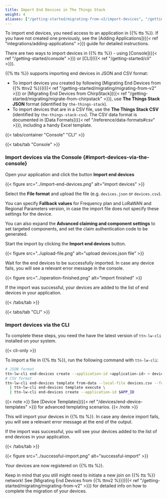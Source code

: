 ```yaml
---
title: Import End Devices in The Things Stack
weight: 4
aliases: ["/getting-started/migrating-from-v2/import-devices", "/getting-started/migrating-from-networks/import-devices"]
---
```


To import end devices, you need access to an application in {{% tts %}}. If you have not created one previously, see the [Adding Applications]({{< ref "integrations/adding-applications" >}}) guide for detailed instructions.

There are two ways to import devices in {{% tts %}} - using [Console]({{< ref "/getting-started/console" >}}) or [CLI]({{< ref "/getting-started/cli" >}}).

{{% tts %}} supports importing end devices in JSON and CSV format:

- To import devices you created by following [Migrating End Devices from {{% ttnv2 %}}]({{< ref "/getting-started/migrating/migrating-from-v2" >}}) or [Migrating End Devices from ChirpStack]({{< ref "/getting-started/migrating/migrate-from-chirpstack" >}}), use **The Things Stack JSON** format (identified by `the-things-stack`).
- To import devices that are in a CSV file, use the **The Things Stack CSV** (identified by `the-things-stack-csv`). The CSV data format is documented in [Data Formats]({{< ref "/reference/data-formats#csv" >}}), including a handy Excel template.

{{< tabs/container "Console" "CLI" >}}

{{< tabs/tab "Console" >}}

### Import devices via the Console {#import-devices-via-the-console}

Open your application and click the button **Import end devices**

{{< figure src="../import-end-devices.png" alt="import devices" >}}

Select the **File format** and upload the file (e.g. `devices.json` or `devices.csv`).

You can specify **Fallback values** for Frequency plan and LoRaWAN and Regional Parameters version, in case the import file does not specify these settings for the device.

You can also expand the **Advanced claiming and component settings** to set targeted components, and set the claim authentication code to be generated.

Start the import by clicking the **Import end devices** button.

{{< figure src="../upload-file.png" alt="upload devices.json file" >}}

Wait for the end devices to be successfully imported. In case any device fails, you will see a relevant error message in the console.

{{< figure src="../operation-finished.png" alt="import finished" >}}

If the import was successful, your devices are added to the list of end devices in your application.

{{< /tabs/tab >}}

{{< tabs/tab "CLI" >}}

### Import devices via the CLI

To complete these steps, you need the have the latest version of `ttn-lw-cli` installed on your system.

{{< cli-only >}}

To import a file in {{% tts %}}, run the following command with `ttn-lw-cli`:

```bash
# JSON format
ttn-lw-cli end-devices create --application-id <application-id> < devices.json
# CSV format
ttn-lw-cli end-devices template from-data --local-file devices.csv --format-id the-things-stack-csv \
  | ttn-lw-cli end-devices template execute \
  | ttn-lw-cli end-devices create --application-id $APP_ID
```

{{< note >}}
See [Device Templates]({{< ref "/devices/end-device-templates" >}}) for advanced templating scenarios.
{{< /note >}}

This will import your devices in {{% tts %}}. In case any device import fails, you will see a relevant error message at the end of the output.

If the import was successful, you will see your devices added to the list of end devices in your application.

{{< /tabs/tab >}}

{{< figure src="../successful-import.png" alt="successful-import" >}}

Your devices are now registered on {{% tts %}}.

Keep in mind that you still might need to initiate a new join on {{% tts %}} network! See [Migrating End Devices from {{% ttnv2 %}}]({{< ref "/getting-started/migrating/migrating-from-v2" >}}) for detailed info on how to complete the migration of your devices.
